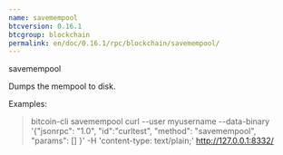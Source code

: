 ```yaml
---
name: savemempool
btcversion: 0.16.1
btcgroup: blockchain
permalink: en/doc/0.16.1/rpc/blockchain/savemempool/
---
```


savemempool

Dumps the mempool to disk.

Examples:
> bitcoin-cli savemempool 
> curl --user myusername --data-binary '{"jsonrpc": "1.0", "id":"curltest", "method": "savemempool", "params": [] }' -H 'content-type: text/plain;' http://127.0.0.1:8332/


